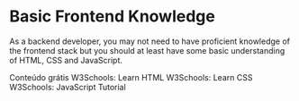 # Basic Frontend Knowledge

As a backend developer, you may not need to have proficient knowledge of the frontend stack but you should at least have some basic understanding of HTML, CSS and JavaScript.

<ResourceGroupTitle>Conteúdo grátis</ResourceGroupTitle>
<BadgeLink badgeText='Leia' colorScheme='yellow' href='https://www.w3schools.com/html/html_intro.asp'>W3Schools: Learn HTML</BadgeLink>
<BadgeLink colorScheme='yellow' badgeText='Leia' href='https://www.w3schools.com/css/'>W3Schools: Learn CSS</BadgeLink>
<BadgeLink badgeText='Leia' colorScheme="yellow" href='https://www.w3schools.com/js/'>W3Schools: JavaScript Tutorial</BadgeLink>
